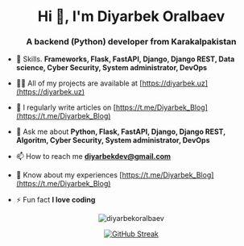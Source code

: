 <h1 align="center">Hi 👋, I'm Diyarbek Oralbaev</h1>
<h3 align="center">A backend (Python) developer from Karakalpakistan</h3>

- 🌱 Skills. **Frameworks, Flask, FastAPI, Django, Django REST, Data science, Cyber Security, System administrator, DevOps**

- 👨‍💻 All of my projects are available at [https://diyarbek.uz](https://diyarbek.uz)

- 📝 I regularly write articles on [https://t.me/Diyarbek_Blog](https://t.me/Diyarbek_Blog)

- 💬 Ask me about **Python, Flask, FastAPI, Django, Django REST, Algoritm, Cyber Security, System administrator, DevOps**

- 📫 How to reach me **diyarbekdev@gmail.com**

- 📄 Know about my experiences [https://t.me/Diyarbek_Blog](https://t.me/Diyarbek_Blog)

- ⚡ Fun fact **I love coding**

<div align="center">
  <p><img src="https://github-readme-stats.vercel.app/api/top-langs?username=diyarbekoralbaev&show_icons=true&locale=en&layout=compact" alt="diyarbekoralbaev" /></p>
  <a href="https://git.io/streak-stats">
    <img src="https://streak-stats.demolab.com?user=Diyarbekoralbaev&theme=transparent" alt="GitHub Streak">
  </a>
</div>
